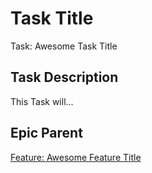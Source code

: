 <!-- Issue title should mirror the Task Title. -->
# Task Title

Task: Awesome Task Title

## Task Description

This Task will...

<!-- Substitute taskID for existing task id -->
## Epic Parent

[Feature: Awesome Feature Title](https://github.com/raswonders/sticky-notes/issues/taskID)